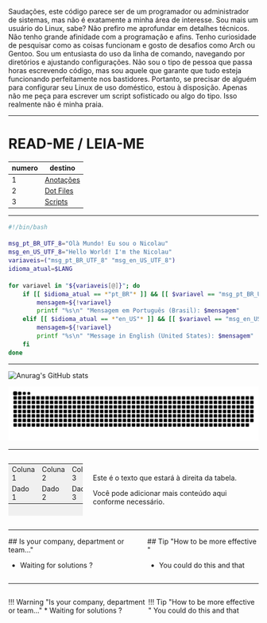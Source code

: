 Saudações, este código parece ser de um programador ou administrador de sistemas, mas não é exatamente a minha área de interesse. Sou mais um usuário do Linux, sabe? Não prefiro me aprofundar em detalhes técnicos. Não tenho grande afinidade com a programação e afins. Tenho curiosidade de pesquisar como as coisas funcionam e gosto de desafios como Arch ou Gentoo. Sou um entusiasta do uso da linha de comando, navegando por diretórios e ajustando configurações. Não sou o tipo de pessoa que passa horas escrevendo código, mas sou aquele que garante que tudo esteja funcionando perfeitamente nos bastidores. Portanto, se precisar de alguém para configurar seu Linux de uso doméstico, estou à disposição. Apenas não me peça para escrever um script sofisticado ou algo do tipo. Isso realmente não é minha praia.

---

# **READ-ME / LEIA-ME**

| numero | destino|
|---|---|
| 1 | [ Anotações ](https://github.com/kolyasik-inc/nicolau-anotacoes) |
| 2 | [ Dot Files](https://github.com/kolyasik-inc/nicolau-dotfiles) |
| 3 | [ Scripts ](https://github.com/kolyasik-inc/nicolau-scripts) |


---

```bash
#!/bin/bash

msg_pt_BR_UTF_8="Olà Mundo! Eu sou o Nicolau"
msg_en_US_UTF_8="Hello World! I'm the Nicolau"
variaveis=("msg_pt_BR_UTF_8" "msg_en_US_UTF_8")
idioma_atual=$LANG

for variavel in "${variaveis[@]}"; do
    if [[ $idioma_atual == *"pt_BR"* ]] && [[ $variavel == "msg_pt_BR_UTF_8" ]]; then
        mensagem=${!variavel}
        printf "%s\n" "Mensagem em Português (Brasil): $mensagem"
    elif [[ $idioma_atual == *"en_US"* ]] && [[ $variavel == "msg_en_US_UTF_8" ]]; then
        mensagem=${!variavel}
        printf "%s\n" "Message in English (United States): $mensagem"
    fi
done
```

---

![Anurag's GitHub stats](https://github-readme-stats.vercel.app/api?username=kolyasik-inc&show_icons=true&theme=transparent&show=reviews,discussions_started,discussions_answered,prs_merged,prs_merged_percentage)
 
<picture>
  <source
    media="(prefers-color-scheme: dark)"
    srcset="https://raw.githubusercontent.com/platane/snk/output/github-contribution-grid-snake-dark.svg"
  />
  <source
    media="(prefers-color-scheme: light)"
    srcset="https://raw.githubusercontent.com/platane/snk/output/github-contribution-grid-snake.svg"
  />
  <img
    alt="github contribution grid snake animation"
    src="https://raw.githubusercontent.com/platane/snk/output/github-contribution-grid-snake.svg"
  />
</picture>

<!--
<div>
  <a href="https://www.youtube.com/channel/UCEzUJF1OH0n6dnPIXe5hpCg" target="_blank"><img src="https://img.shields.io/badge/YouTube-FF0000?style=for-the-badge&logo=youtube&logoColor=white" target="_blank"></a>
  <a href="https://instagram.com/nicolaslopes.inc" target="_blank"><img src="https://img.shields.io/badge/-Instagram-%23E4405F?style=for-the-badge&logo=instagram&logoColor=white" target="_blank"></a>
 	<a href="https://www.twitch.tv/oryvny" target="_blank"><img src="https://img.shields.io/badge/Twitch-9146FF?style=for-the-badge&logo=twitch&logoColor=white" target="_blank"></a>
  <a href="https://www.linkedin.com/in/" target="_blank"><img src="https://img.shields.io/badge/-LinkedIn-%230077B5?style=for-the-badge&logo=linkedin&logoColor=white" target="_blank"></a> 
  </div> 
 -->

---

<div class="container" style="display: flex;">
    <table class="sidebar" style="width: 200px; background-color: #f0f0f0;">
        <tr>
            <td>Coluna 1</td>
                <td>Coluna 2</td>
                <td>Coluna 3</td>
        </tr>
        <tr>
            <td>Dado 1</td>
            <td>Dado 2</td>
            <td>Dado 3</td>
        </tr>
<!-- Adicione mais linhas conforme necessário -->
    </table>
    <div class="content" style="flex-grow: 1; padding: 20px;">
        <p>Este é o texto que estará à direita da tabela.</p>
        <p>Você pode adicionar mais conteúdo aqui conforme necessário.</p>
    </div>
</div>

---

<section markdown="1" style="display: flex;">

<div class="my-block" markdown="1"> 
## Is your company, department or team..."
    
* Waiting for solutions ? 
</div>

<div class="my-block" markdown="1">
## Tip "How to be more effective "

* You could do this and that
</div>

</section>

---

<section markdown="1" style="display: flex;">

!!! Warning "Is your company, department or team..."
    * Waiting for solutions ? 
    
!!! Tip "How to be more effective "
    You could do this and that

</section>
